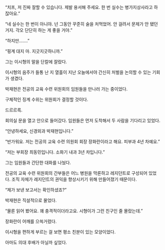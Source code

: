 “치프, 저 진짜 잘할 수 있습니다. 제발 용서해 주세요. 한 번 실수는 병가지상사라고 하잖아요.”

“네 실수는 한 번이 아니야. 넌 그동안 꾸준히 술을 처먹었어. 안 걸려서 문제가 안 됐던 거지. 각오 단단히 하는 게 좋을 거야.”

“하지만…….”

“핑계 대지 마. 지긋지긋하니까.”

그는 이시형의 말을 단칼에 잘랐다.

이시형의 음주가 들통 난 지 열흘이 지난 오늘에서야 간신히 처벌을 논의할 수 있는 기회가 생겼다.

박재현은 전공의 교육 수련 위원회의 임원들을 만나러 가는 중이었다.

구체적인 징계 수위는 위원회가 결정할 것이다.

드르르륵.

회의실 문을 열고 안으로 들어갔다. 임원들은 먼저 도착해서 두 사람을 기다리고 있었다.

“안녕하세요, 신경외과 박재현입니다.”

“반가워요. 저는 전공의 교육 수련 의원회 회장 장화란이라고 해요. 피부과 4년 차예요.”

“저는 부회장 최동민입니다. 소화기 내과 3년 차입니다.”

그는 임원들과 간단한 대화를 나눴다.

전공의 교육 수련 위원회의 간부들은 어느 병원을 막론하고 레지던트로 구성되어 있었다. 조직 자체가 레지던트의 권익을 향상시키기 위해 만들어졌기 때문이다.

“제가 보낸 보고서는 확인하셨죠?”

박재현은 직설적으로 물었다.

“물론 읽어 봤어요. 꽤 충격적이더라고요. 시형이가 그런 친구인 줄 몰랐는데.”

장화란이 어깨를 으쓱거렸다.

이시형을 편하게 부르는 걸 보면 평소 친분이 있는 모양이었다.

아마도 의대 후배가 아닐까 싶었다.